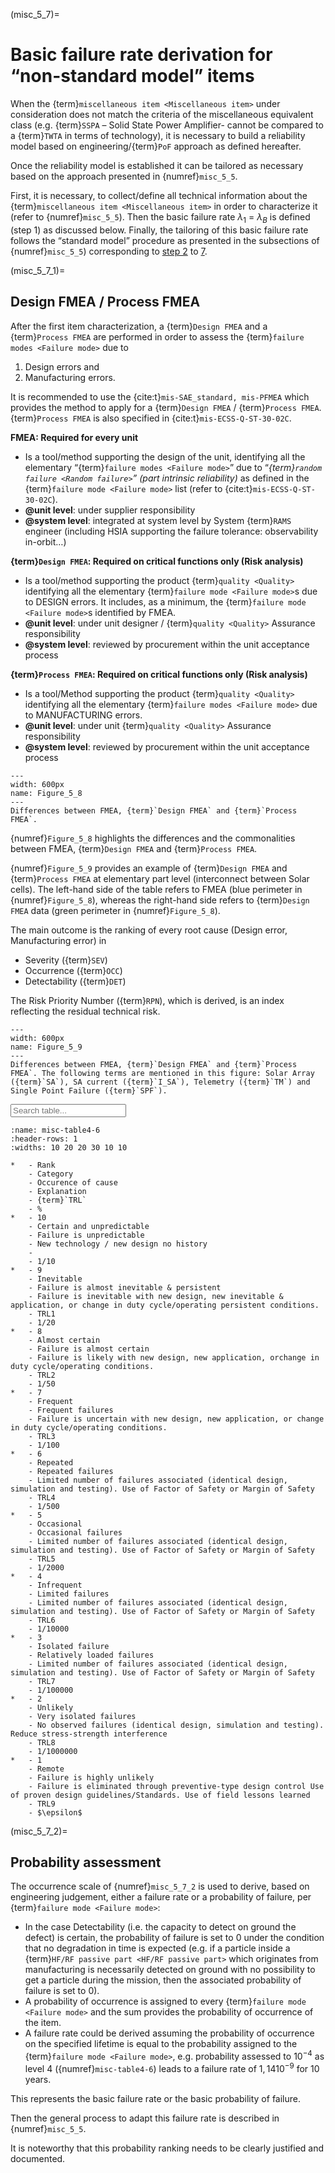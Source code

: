 (misc_5_7)=
# Basic failure rate derivation for “non-standard model” items
When the {term}`miscellaneous item <Miscellaneous item>` under consideration does not match the criteria of the miscellaneous equivalent class (e.g. {term}`SSPA` – Solid State Power Amplifier- cannot be compared to a {term}`TWTA` in terms of technology), it is necessary to build a reliability model based on engineering/{term}`PoF` approach as defined hereafter.

Once the reliability model is established it can be tailored as necessary based on the approach presented in {numref}`misc_5_5`.

First, it is necessary, to collect/define all technical information about the {term}`miscellaneous item <Miscellaneous item>` in order to characterize it (refer to {numref}`misc_5_5`). Then the basic failure rate $\lambda_{1}$ = $\lambda_{B}$ is defined (step 1) as discussed below. Finally, the tailoring of this basic failure rate follows the “standard model” procedure as presented in the subsections of {numref}`misc_5_5`) corresponding to [step 2](misc_step2) to [7](misc_step7).


(misc_5_7_1)=
## Design FMEA / Process FMEA

After the first item characterization, a {term}`Design FMEA` and a {term}`Process FMEA` are performed in order to assess the {term}`failure modes <Failure mode>` due to 

1. Design errors and
2. Manufacturing errors.

It is recommended to use the {cite:t}`mis-SAE_standard, mis-PFMEA` which provides the method to apply for a {term}`Design FMEA` / {term}`Process FMEA`. {term}`Process FMEA` is also specified in {cite:t}`mis-ECSS-Q-ST-30-02C`.

**FMEA: Required for every unit**

* Is a tool/method supporting the design of the unit, identifying all the elementary “{term}`failure modes <Failure mode>`” due to “_{term}`random failure <Random failure>`” (part intrinsic reliability)_ as defined in the {term}`failure mode <Failure mode>` list (refer to {cite:t}`mis-ECSS-Q-ST-30-02C`). 
* **@unit level**: under supplier responsibility
* **@system level**: integrated at system level by System {term}`RAMS` engineer (including HSIA supporting the failure tolerance: observability in-orbit…)

**{term}`Design FMEA`: Required on critical functions only (Risk analysis)**

* Is a tool/method supporting the product {term}`quality <Quality>` identifying all the elementary {term}`failure mode <Failure mode>`s due to DESIGN errors. It includes, as a minimum, the {term}`failure mode <Failure mode>`s identified by FMEA.
* **@unit level**: under unit designer / {term}`quality <Quality>` Assurance responsibility
* **@system level**: reviewed by procurement within the unit acceptance process

**{term}`Process FMEA`: Required on critical functions only (Risk analysis)**

* Is a tool/Method supporting the product {term}`quality <Quality>` identifying all the elementary {term}`failure modes <Failure mode>` due to MANUFACTURING errors.
* **@unit level**: under unit {term}`quality <Quality>` Assurance responsibility
* **@system level**: reviewed by procurement within the unit acceptance process

```{figure} ../../picture/figure4_8.png
---
width: 600px
name: Figure_5_8
---
Differences between FMEA, {term}`Design FMEA` and {term}`Process FMEA`.
```

{numref}`Figure_5_8` highlights the differences and the commonalities between FMEA, {term}`Design FMEA` and {term}`Process FMEA`.

{numref}`Figure_5_9`  provides an example of {term}`Design FMEA` and {term}`Process FMEA` at elementary part level (interconnect between Solar cells). The left-hand side of the table refers to FMEA (blue perimeter in {numref}`Figure_5_8`), whereas the right-hand side refers to {term}`Design FMEA` data (green perimeter in {numref}`Figure_5_8`).

The main outcome is the ranking of every root cause (Design error, Manufacturing error) in

* Severity ({term}`SEV`)
* Occurrence ({term}`OCC`)
* Detectability ({term}`DET`)

The Risk Priority Number ({term}`RPN`), which is derived, is an index reflecting the residual technical risk.

```{figure} ../../picture/figure4_10.png
---
width: 600px
name: Figure_5_9
---
Differences between FMEA, {term}`Design FMEA` and {term}`Process FMEA`. The following terms are mentioned in this figure: Solar Array ({term}`SA`), SA current ({term}`I_SA`), Telemetry ({term}`TM`) and Single Point Failure ({term}`SPF`).
```

<input type="text" class="myInput" id="myInput" onkeyup="searchTableJupyter(this, 'misc-table4-6')" placeholder="Search table...">

```{list-table} Occurrence scale with 10 levels
:name: misc-table4-6
:header-rows: 1
:widths: 10 20 20 30 10 10

*   - Rank
    - Category
    - Occurence of cause
    - Explanation
    - {term}`TRL`
    - %
*   - 10
    - Certain and unpredictable
    - Failure is unpredictable
    - New technology / new design no history
    - 
    - 1/10
*   - 9
    - Inevitable
    - Failure is almost inevitable & persistent
    - Failure is inevitable with new design, new inevitable & application, or change in duty cycle/operating persistent conditions.
    - TRL1
    - 1/20
*   - 8
    - Almost certain
    - Failure is almost certain
    - Failure is likely with new design, new application, orchange in duty cycle/operating conditions.
    - TRL2
    - 1/50
*   - 7
    - Frequent
    - Frequent failures
    - Failure is uncertain with new design, new application, or change in duty cycle/operating conditions.
    - TRL3
    - 1/100
*   - 6
    - Repeated
    - Repeated failures
    - Limited number of failures associated (identical design, simulation and testing). Use of Factor of Safety or Margin of Safety
    - TRL4
    - 1/500
*   - 5
    - Occasional
    - Occasional failures
    - Limited number of failures associated (identical design, simulation and testing). Use of Factor of Safety or Margin of Safety
    - TRL5
    - 1/2000
*   - 4
    - Infrequent
    - Limited failures 
    - Limited number of failures associated (identical design, simulation and testing). Use of Factor of Safety or Margin of Safety
    - TRL6
    - 1/10000
*   - 3
    - Isolated failure
    - Relatively loaded failures
    - Limited number of failures associated (identical design, simulation and testing). Use of Factor of Safety or Margin of Safety
    - TRL7
    - 1/100000
*   - 2
    - Unlikely
    - Very isolated failures
    - No observed failures (identical design, simulation and testing). Reduce stress-strength interference
    - TRL8
    - 1/1000000
*   - 1
    - Remote
    - Failure is highly unlikely
    - Failure is eliminated through preventive-type design control Use of proven design guidelines/Standards. Use of field lessons learned
    - TRL9
    - $\epsilon$
```

(misc_5_7_2)=
## Probability assessment

The occurrence scale of {numref}`misc_5_7_2` is used to derive, based on engineering judgement, either a failure rate or a probability of failure, per {term}`failure mode <Failure mode>`:

* In the case Detectability (i.e. the capacity to detect on ground the defect) is certain, the probability of failure is set to 0 under the condition that no degradation in time is expected (e.g.  if a particle inside a {term}`HF/RF passive part <HF/RF passive part>` which originates from manufacturing is necessarily detected on ground with no possibility to get a particle during the mission, then the associated probability of failure is set to 0).
* A probability of occurrence is assigned to every {term}`failure mode <Failure mode>` and the sum provides the probability of occurrence of the item.
* A failure rate could be derived assuming the probability of occurrence on the specified lifetime is equal to the probability assigned to the {term}`failure mode <Failure mode>`, e.g. probability assessed to $10^{-4}$ as level 4 ({numref}`misc-table4-6`) leads to a failure rate of $1,14 10^{-9}$ for 10 years.


This represents the basic failure rate or the basic probability of failure.

Then the general process to adapt this failure rate is described in {numref}`misc_5_5`.

It is noteworthy that this probability ranking needs to be clearly justified and documented.
